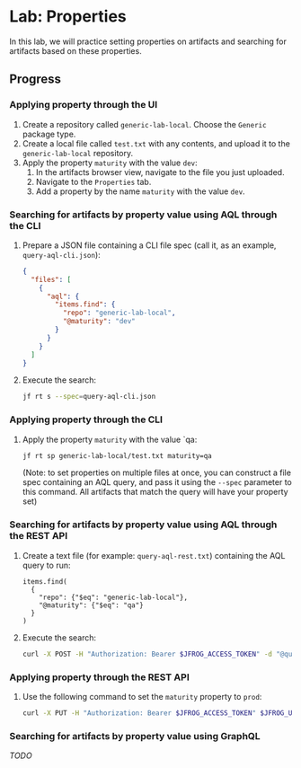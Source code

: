 # Lab: Properties

In this lab, we will practice setting properties on artifacts and searching for artifacts based on
these properties.

## Progress

### Applying property through the UI

1. Create a repository called `generic-lab-local`. Choose the `Generic` package type.
2. Create a local file called `test.txt` with any contents, and upload it to the `generic-lab-local` repository.
3. Apply the property `maturity` with the value `dev`:
   1. In the artifacts browser view, navigate to the file you just uploaded.
   2. Navigate to the `Properties` tab.
   3. Add a property by the name `maturity` with the value `dev`.

### Searching for artifacts by property value using AQL through the CLI

1. Prepare a JSON file containing a CLI file spec (call it, as an example, `query-aql-cli.json`):
   ```json
   {
     "files": [
       {
         "aql": {
           "items.find": {
             "repo": "generic-lab-local",
             "@maturity": "dev"
           }
         }
       }
     ]
   }
   ```

2. Execute the search:
   ```bash
   jf rt s --spec=query-aql-cli.json
   ```

### Applying property through the CLI

1. Apply the property `maturity` with the value `qa:
   ```bash
   jf rt sp generic-lab-local/test.txt maturity=qa
   ```

   (Note: to set properties on multiple files at once, you can construct a file spec containing an AQL query, and pass it
   using the `--spec` parameter to this command. All artifacts that match the query will have your property set)

### Searching for artifacts by property value using AQL through the REST API

1. Create a text file (for example: `query-aql-rest.txt`) containing the AQL query to run:
   ```
   items.find(
     {
       "repo": {"$eq": "generic-lab-local"},
       "@maturity": {"$eq": "qa"}
     }
   )
   ```

2. Execute the search:
   ```bash
   curl -X POST -H "Authorization: Bearer $JFROG_ACCESS_TOKEN" -d "@query-aql-rest.txt" -H "Content-Type: text/plain" $JFROG_URL/artifactory/api/search/aql
   ```

### Applying property through the REST API

1. Use the following command to set the `maturity` property to `prod`:
   ```bash
   curl -X PUT -H "Authorization: Bearer $JFROG_ACCESS_TOKEN" $JFROG_URL/artifactory/api/storage/generic-lab-local/test.txt?properties=maturity=prod
   ```

### Searching for artifacts by property value using GraphQL

*TODO*
